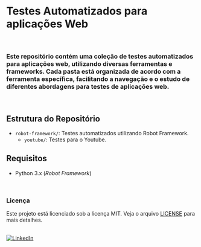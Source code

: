 # Testes Automatizados para aplicações Web

</br>

### Este repositório contém uma coleção de testes automatizados para aplicações web, utilizando diversas ferramentas e frameworks. Cada pasta está organizada de acordo com a ferramenta específica, facilitando a navegação e o estudo de diferentes abordagens para testes de aplicações web.

</br>

## Estrutura do Repositório
- `robot-framework/`: Testes automatizados utilizando Robot Framework.
  - `youtube/`: Testes para o Youtube.



## Requisitos
- Python 3.x (*Robot Framework*)

</br>

### Licença
Este projeto está licenciado sob a licença MIT. Veja o arquivo [LICENSE](LICENSE) para mais detalhes. <br><br>


[![LinkedIn](https://img.shields.io/badge/LinkedIn-0077B5?style=for-the-badge&logo=linkedin&logoColor=white)](https://www.linkedin.com/in/julianaferreira-dev/)
